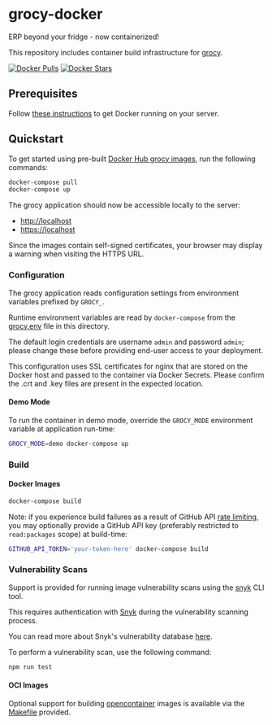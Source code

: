 # grocy-docker

ERP beyond your fridge - now containerized!

This repository includes container build infrastructure for [grocy](https://github.com/grocy/grocy).

[![Docker Pulls](https://img.shields.io/docker/pulls/grocy/grocy.svg)](https://hub.docker.com/r/grocy/grocy/)
[![Docker Stars](https://img.shields.io/docker/stars/grocy/grocy.svg)](https://hub.docker.com/r/grocy/grocy/)

## Prerequisites

Follow [these instructions](https://docs.docker.com/install/) to get Docker running on your server.

## Quickstart

To get started using pre-built [Docker Hub grocy images](https://hub.docker.com/u/grocy), run the following commands:

```sh
docker-compose pull
docker-compose up
```

The grocy application should now be accessible locally to the server:

 - [http://localhost](http://localhost)
 - [https://localhost](https://localhost)

Since the images contain self-signed certificates, your browser may display a warning when visiting the HTTPS URL.

### Configuration

The grocy application reads configuration settings from environment variables prefixed by `GROCY_`.

Runtime environment variables are read by `docker-compose` from the [grocy.env](grocy.env) file in this directory.

The default login credentials are username `admin` and password `admin`; please change these before providing end-user access to your deployment.

This configuration uses SSL certificates for nginx that are stored on the Docker host and passed to the container via Docker Secrets. Please confirm the .crt and .key files are present in the expected location.

#### Demo Mode

To run the container in demo mode, override the `GROCY_MODE` environment variable at application run-time:

```sh
GROCY_MODE=demo docker-compose up
```

### Build

#### Docker Images

```sh
docker-compose build
```

Note: if you experience build failures as a result of GitHub API [rate limiting](https://developer.github.com/v3/#rate-limiting), you may optionally provide a GitHub API key (preferably restricted to `read:packages` scope) at build-time:

```sh
GITHUB_API_TOKEN='your-token-here' docker-compose build
```

### Vulnerability Scans

Support is provided for running image vulnerability scans using the [snyk](https://www.npmjs.com/package/snyk) CLI tool.

This requires authentication with [Snyk](https://snyk.io/) during the vulnerability scanning process.

You can read more about Snyk's vulnerability database [here](https://support.snyk.io/hc/en-us/articles/360003968978-How-efficient-is-our-Vulnerability-Database-).

To perform a vulnerability scan, use the following command:

```sh
npm run test
```

#### OCI Images

Optional support for building [opencontainer](https://www.opencontainers.org/) images is available via the [Makefile](Makefile) provided.
